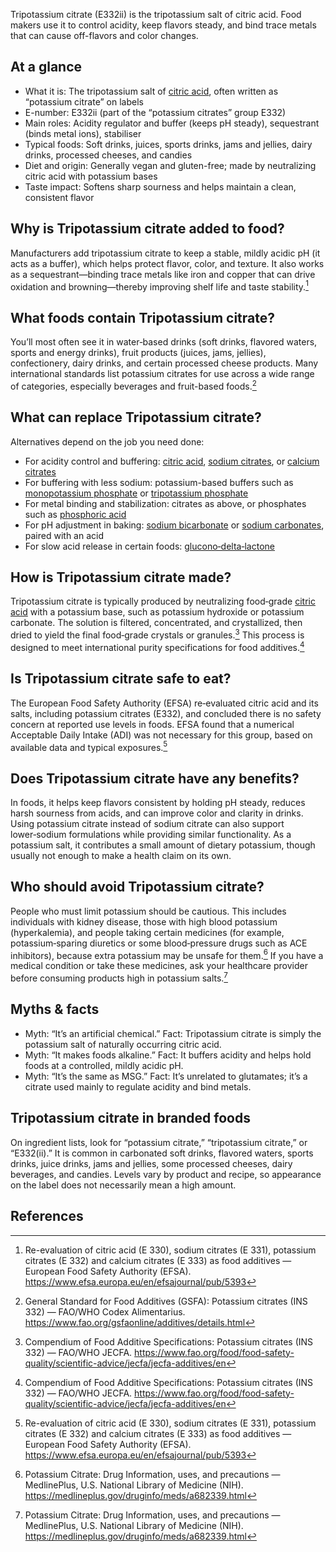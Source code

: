Tripotassium citrate (E332ii) is the tripotassium salt of citric acid. Food makers use it to control acidity, keep flavors steady, and bind trace metals that can cause off-flavors and color changes.

<!--more-->

## At a glance
- What it is: The tripotassium salt of [citric acid](/e330-citric-acid), often written as “potassium citrate” on labels
- E-number: E332ii (part of the “potassium citrates” group E332)
- Main roles: Acidity regulator and buffer (keeps pH steady), sequestrant (binds metal ions), stabiliser
- Typical foods: Soft drinks, juices, sports drinks, jams and jellies, dairy drinks, processed cheeses, and candies
- Diet and origin: Generally vegan and gluten-free; made by neutralizing citric acid with potassium bases
- Taste impact: Softens sharp sourness and helps maintain a clean, consistent flavor

## Why is Tripotassium citrate added to food?
Manufacturers add tripotassium citrate to keep a stable, mildly acidic pH (it acts as a buffer), which helps protect flavor, color, and texture. It also works as a sequestrant—binding trace metals like iron and copper that can drive oxidation and browning—thereby improving shelf life and taste stability.[^1]

## What foods contain Tripotassium citrate?
You’ll most often see it in water‑based drinks (soft drinks, flavored waters, sports and energy drinks), fruit products (juices, jams, jellies), confectionery, dairy drinks, and certain processed cheese products. Many international standards list potassium citrates for use across a wide range of categories, especially beverages and fruit-based foods.[^2]

## What can replace Tripotassium citrate?
Alternatives depend on the job you need done:
- For acidity control and buffering: [citric acid](/e330-citric-acid), [sodium citrates](/e331-sodium-citrates), or [calcium citrates](/e333-calcium-citrates)
- For buffering with less sodium: potassium-based buffers such as [monopotassium phosphate](/e340i-monopotassium-phosphate) or [tripotassium phosphate](/e340iii-tripotassium-phosphate)
- For metal binding and stabilization: citrates as above, or phosphates such as [phosphoric acid](/e338-phosphoric-acid)
- For pH adjustment in baking: [sodium bicarbonate](/e500ii-sodium-bicarbonate) or [sodium carbonates](/e500-sodium-carbonates), paired with an acid
- For slow acid release in certain foods: [glucono‑delta‑lactone](/e575-glucono-delta-lactone)

## How is Tripotassium citrate made?
Tripotassium citrate is typically produced by neutralizing food‑grade [citric acid](/e330-citric-acid) with a potassium base, such as potassium hydroxide or potassium carbonate. The solution is filtered, concentrated, and crystallized, then dried to yield the final food‑grade crystals or granules.[^3] This process is designed to meet international purity specifications for food additives.[^3]

## Is Tripotassium citrate safe to eat?
The European Food Safety Authority (EFSA) re‑evaluated citric acid and its salts, including potassium citrates (E332), and concluded there is no safety concern at reported use levels in foods. EFSA found that a numerical Acceptable Daily Intake (ADI) was not necessary for this group, based on available data and typical exposures.[^1]

## Does Tripotassium citrate have any benefits?
In foods, it helps keep flavors consistent by holding pH steady, reduces harsh sourness from acids, and can improve color and clarity in drinks. Using potassium citrate instead of sodium citrate can also support lower‑sodium formulations while providing similar functionality. As a potassium salt, it contributes a small amount of dietary potassium, though usually not enough to make a health claim on its own.

## Who should avoid Tripotassium citrate?
People who must limit potassium should be cautious. This includes individuals with kidney disease, those with high blood potassium (hyperkalemia), and people taking certain medicines (for example, potassium‑sparing diuretics or some blood‑pressure drugs such as ACE inhibitors), because extra potassium may be unsafe for them.[^4] If you have a medical condition or take these medicines, ask your healthcare provider before consuming products high in potassium salts.[^4]

## Myths & facts
- Myth: “It’s an artificial chemical.” Fact: Tripotassium citrate is simply the potassium salt of naturally occurring citric acid.
- Myth: “It makes foods alkaline.” Fact: It buffers acidity and helps hold foods at a controlled, mildly acidic pH.
- Myth: “It’s the same as MSG.” Fact: It’s unrelated to glutamates; it’s a citrate used mainly to regulate acidity and bind metals.

## Tripotassium citrate in branded foods
On ingredient lists, look for “potassium citrate,” “tripotassium citrate,” or “E332(ii).” It is common in carbonated soft drinks, flavored waters, sports drinks, juice drinks, jams and jellies, some processed cheeses, dairy beverages, and candies. Levels vary by product and recipe, so appearance on the label does not necessarily mean a high amount.

## References
[^1]: Re-evaluation of citric acid (E 330), sodium citrates (E 331), potassium citrates (E 332) and calcium citrates (E 333) as food additives — European Food Safety Authority (EFSA). https://www.efsa.europa.eu/en/efsajournal/pub/5393
[^2]: General Standard for Food Additives (GSFA): Potassium citrates (INS 332) — FAO/WHO Codex Alimentarius. https://www.fao.org/gsfaonline/additives/details.html
[^3]: Compendium of Food Additive Specifications: Potassium citrates (INS 332) — FAO/WHO JECFA. https://www.fao.org/food/food-safety-quality/scientific-advice/jecfa/jecfa-additives/en
[^4]: Potassium Citrate: Drug Information, uses, and precautions — MedlinePlus, U.S. National Library of Medicine (NIH). https://medlineplus.gov/druginfo/meds/a682339.html
